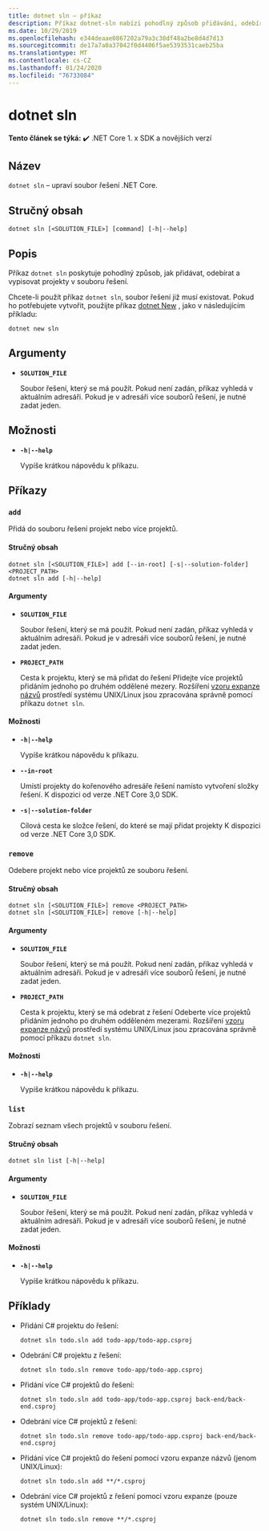 ```yaml
---
title: dotnet sln – příkaz
description: Příkaz dotnet-sln nabízí pohodlný způsob přidávání, odebírání a vypsání projektů v souboru řešení.
ms.date: 10/29/2019
ms.openlocfilehash: e344deaae0867202a79a3c38df48a2be8d4d7d13
ms.sourcegitcommit: de17a7a0a37042f0d4406f5ae5393531caeb25ba
ms.translationtype: MT
ms.contentlocale: cs-CZ
ms.lasthandoff: 01/24/2020
ms.locfileid: "76733084"
---
```

# <a name="dotnet-sln"></a>dotnet sln

**Tento článek se týká:** ✔️ .NET Core 1. x SDK a novějších verzí

<!-- todo: uncomment when all CLI commands are reviewed
[!INCLUDE [topic-appliesto-net-core-all](../../../includes/topic-appliesto-net-core-all.md)]
-->

## <a name="name"></a>Název

`dotnet sln` – upraví soubor řešení .NET Core.

## <a name="synopsis"></a>Stručný obsah

```dotnetcli
dotnet sln [<SOLUTION_FILE>] [command] [-h|--help]
```

## <a name="description"></a>Popis

Příkaz `dotnet sln` poskytuje pohodlný způsob, jak přidávat, odebírat a vypisovat projekty v souboru řešení.

Chcete-li použít příkaz `dotnet sln`, soubor řešení již musí existovat. Pokud ho potřebujete vytvořit, použijte příkaz [dotnet New](dotnet-new.md) , jako v následujícím příkladu:

```dotnetcli
dotnet new sln
```

## <a name="arguments"></a>Argumenty

- **`SOLUTION_FILE`**

  Soubor řešení, který se má použít. Pokud není zadán, příkaz vyhledá v aktuálním adresáři. Pokud je v adresáři více souborů řešení, je nutné zadat jeden.

## <a name="options"></a>Možnosti

- **`-h|--help`**

  Vypíše krátkou nápovědu k příkazu.

## <a name="commands"></a>Příkazy

### `add`

Přidá do souboru řešení projekt nebo více projektů.

#### <a name="synopsis"></a>Stručný obsah

```dotnetcli
dotnet sln [<SOLUTION_FILE>] add [--in-root] [-s|--solution-folder] <PROJECT_PATH>
dotnet sln add [-h|--help]
```

#### <a name="arguments"></a>Argumenty

- **`SOLUTION_FILE`**

  Soubor řešení, který se má použít. Pokud není zadán, příkaz vyhledá v aktuálním adresáři. Pokud je v adresáři více souborů řešení, je nutné zadat jeden.

- **`PROJECT_PATH`**

  Cesta k projektu, který se má přidat do řešení Přidejte více projektů přidáním jednoho po druhém oddělené mezery. Rozšíření [vzoru expanze názvů](https://en.wikipedia.org/wiki/Glob_(programming)) prostředí systému UNIX/Linux jsou zpracována správně pomocí příkazu `dotnet sln`.

#### <a name="options"></a>Možnosti

- **`-h|--help`**

  Vypíše krátkou nápovědu k příkazu.

- **`--in-root`**

  Umístí projekty do kořenového adresáře řešení namísto vytvoření složky řešení. K dispozici od verze .NET Core 3,0 SDK.

- **`-s|--solution-folder`**

  Cílová cesta ke složce řešení, do které se mají přidat projekty K dispozici od verze .NET Core 3,0 SDK.

### `remove`

Odebere projekt nebo více projektů ze souboru řešení.

#### <a name="synopsis"></a>Stručný obsah

```dotnetcli
dotnet sln [<SOLUTION_FILE>] remove <PROJECT_PATH>
dotnet sln [<SOLUTION_FILE>] remove [-h|--help]
```

#### <a name="arguments"></a>Argumenty

- **`SOLUTION_FILE`**

  Soubor řešení, který se má použít. Pokud není zadán, příkaz vyhledá v aktuálním adresáři. Pokud je v adresáři více souborů řešení, je nutné zadat jeden.

- **`PROJECT_PATH`**

  Cesta k projektu, který se má odebrat z řešení Odeberte více projektů přidáním jednoho po druhém odděleném mezerami. Rozšíření [vzoru expanze názvů](https://en.wikipedia.org/wiki/Glob_(programming)) prostředí systému UNIX/Linux jsou zpracována správně pomocí příkazu `dotnet sln`.

#### <a name="options"></a>Možnosti

- **`-h|--help`**

  Vypíše krátkou nápovědu k příkazu.

### `list`

Zobrazí seznam všech projektů v souboru řešení.

#### <a name="synopsis"></a>Stručný obsah

```dotnetcli
dotnet sln list [-h|--help]
```

#### <a name="arguments"></a>Argumenty

- **`SOLUTION_FILE`**

  Soubor řešení, který se má použít. Pokud není zadán, příkaz vyhledá v aktuálním adresáři. Pokud je v adresáři více souborů řešení, je nutné zadat jeden.

#### <a name="options"></a>Možnosti

- **`-h|--help`**

  Vypíše krátkou nápovědu k příkazu.

## <a name="examples"></a>Příklady

- Přidání C# projektu do řešení:

  ```dotnetcli
  dotnet sln todo.sln add todo-app/todo-app.csproj
  ```

- Odebrání C# projektu z řešení:

  ```dotnetcli
  dotnet sln todo.sln remove todo-app/todo-app.csproj
  ```

- Přidání více C# projektů do řešení:

  ```dotnetcli
  dotnet sln todo.sln add todo-app/todo-app.csproj back-end/back-end.csproj
  ```

- Odebrání více C# projektů z řešení:

  ```dotnetcli
  dotnet sln todo.sln remove todo-app/todo-app.csproj back-end/back-end.csproj
  ```

- Přidání více C# projektů do řešení pomocí vzoru expanze názvů (jenom UNIX/Linux):

  ```dotnetcli
  dotnet sln todo.sln add **/*.csproj
  ```

- Odebrání více C# projektů z řešení pomocí vzoru expanze (pouze systém UNIX/Linux):

  ```dotnetcli
  dotnet sln todo.sln remove **/*.csproj
  ```
